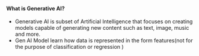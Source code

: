
#### What is Generative AI?
- Generative AI is subset of Artificial Intelligence that focuses on creating models capable of generating new content such as text, image, music and more.
- Gen AI Model learn how data is represented in the form features(not for the purpose of classification or regression )